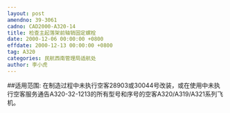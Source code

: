 ```yaml
---
layout: post
amendno: 39-3061
cadno: CAD2000-A320-14
title: 检查主起落架前轴销固定螺栓
date: 2000-12-06 00:00:00 +0800
effdate: 2000-12-13 00:00:00 +0800
tag: A320
categories: 民航西南管理局适航处
author: 李小虎
---
```


##适用范围:
在制造过程中未执行空客28903或30044号改装，或在使用中未执行空客服务通告A320-32-1213的所有型号和序号的空客A320/A319/A321系列飞机。

